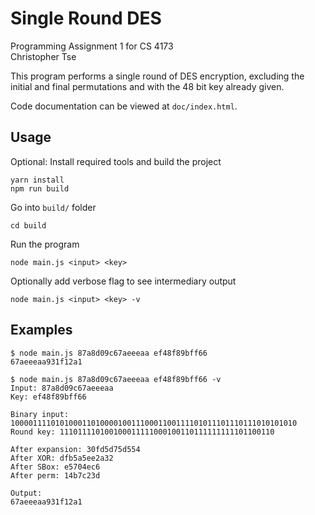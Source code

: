 # Single Round DES

Programming Assignment 1 for CS 4173  
Christopher Tse

This program performs a single round of DES encryption, excluding the initial and final permutations and with the 48 bit key already given.

Code documentation can be viewed at `doc/index.html`.

## Usage

Optional: Install required tools and build the project
```
yarn install
npm run build
```

Go into `build/` folder
```
cd build
```

Run the program
```
node main.js <input> <key>
```

Optionally add verbose flag to see intermediary output
```
node main.js <input> <key> -v
```

## Examples
```
$ node main.js 87a8d09c67aeeeaa ef48f89bff66
67aeeeaa931f12a1

$ node main.js 87a8d09c67aeeeaa ef48f89bff66 -v
Input: 87a8d09c67aeeeaa
Key: ef48f89bff66

Binary input: 1000011110101000110100001001110001100111101011101110111010101010
Round key: 111011110100100011111000100110111111111101100110

After expansion: 30fd5d75d554
After XOR: dfb5a5ee2a32
After SBox: e5704ec6
After perm: 14b7c23d

Output:
67aeeeaa931f12a1
```
